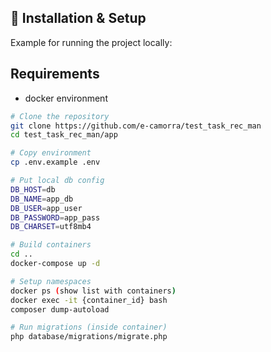 ## 🚀 Installation & Setup

Example for running the project locally:
##  Requirements
 - docker environment

```bash
# Clone the repository
git clone https://github.com/e-camorra/test_task_rec_man
cd test_task_rec_man/app

# Copy environment
cp .env.example .env

# Put local db config
DB_HOST=db
DB_NAME=app_db
DB_USER=app_user
DB_PASSWORD=app_pass
DB_CHARSET=utf8mb4

# Build containers
cd ..
docker-compose up -d

# Setup namespaces
docker ps (show list with containers)
docker exec -it {container_id} bash
composer dump-autoload

# Run migrations (inside container)
php database/migrations/migrate.php 

